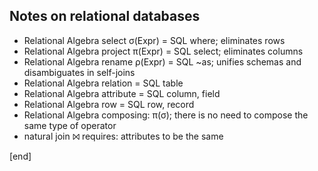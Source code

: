 ## Notes on relational databases

 * Relational Algebra select σ(Expr) = SQL where; eliminates rows
 * Relational Algebra project π(Expr) = SQL select; eliminates columns
 * Relational Algebra rename ρ(Expr) = SQL ~as; unifies schemas and disambiguates in self-joins
 * Relational Algebra relation = SQL table
 * Relational Algebra attribute = SQL column, field
 * Relational Algebra row = SQL row, record
 * Relational Algebra composing: π(σ); there is no need to compose the same type of operator
 * natural join ⨝ requires: attributes to be the same

[end]